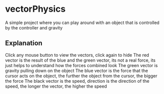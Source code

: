 # vectorPhysics
A simple project where you can play around with an object that is controlled by the controller and gravity

## Explanation
Click any mouse button to view the vectors, click again to hide
The red vector is the result of the blue and the green vector, its not a real force, its just helps to understand how the forces combined look
The green vector is gravity pulling down on the object
The blue vector is the force that the cursor acts on the object, the further the object from the cursor, the bigger the force
The black vector is the speed, direction is the direction of the speed, the longer the vector, the higher the speed
